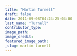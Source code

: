 ```yaml
---
title: "Martin Turnell"
draft: false
date: 2011-09-08T04:24:25-04:00
last_name: "Turnell"
contributor_type:
image_path:
image_credit:
featured_image_path:
_slug: martin-turnell
---
```

